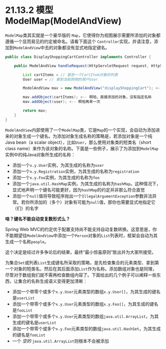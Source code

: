 # 21.13.2 模型ModelMap(ModelAndView)

`ModelMap`类其实就是一个豪华版的 `Map`，它使得你为视图展示需要所添加的对象都遵循一个显而易见的约定被命名。请看下面这个 `Controller`实现，并请注意，添加到`ModelAndView`中去的对象都没有显式地指定键名。

```java
public class DisplayShoppingCartController implements Controller {

    public ModelAndView handleRequest(HttpServletRequest request, HttpServletResponse response) {

        List cartItems = // 拿到一个CartItem对象的列表
        User user = // 拿到当前购物的用户User

        ModelAndView mav = new ModelAndView("displayShoppingCart"); <-- 逻辑视图名

        mav.addObject(cartItems); <-- 啊哈，直接添加的对象，没有指定名称
        mav.addObject(user); <-- 啊哈再来一次

        return mav;
    }
}
```

`ModelAndView`内部使用了一个`ModelMap`类，它是`Map`的一个实现，会自动为添加进来的对象生成一个键名。为添加对象生成名称的策略是，若添加对象是一个纯Java bean（a scalar object），比如`User`，那么使用对象类的短类名（short class name）来作为该对象的名称。下面是一些例子，展示了为添加到`ModelMap`实例中的纯Java对象所生成的名称：

* 添加一个`x.y.User`实例，为其生成的名称为`user`
* 添加一个`x.y.Registration`实例，为其生成的名称为`registration`
* 添加一个`x.y.Foo`实例，为其生成的名称为`foo`
* 添加一个`java.util.HashMap`实例，为其生成的名称为`hashMap`。这种情况下，显式地声明一个键名可能更好，因为`hashMap`的约定并非那么符合直觉
* 添加一个`null`值将导致程序抛出一个`IllegalArgumentException`参数非法异常。若你所添加的（多个）对象有可能为`null`值，那你也需要显式地指定它（们）的名字

**啥？键名不能自动变复数形式么？**

Spring Web MVC的约定优于配置支持尚不能支持自动复数转换。这意思是，你不能期望往`ModelAndView`中添加一个`Person`对象的`List`列表时，框架会自动为其生成一个名称`people`。

这个决定是经过许多争论后的结果，最终“最小惊喜原则”胜出并为大家所接受。

为集合`Set`或列表`List`生成键名所采取的策略，是先检查集合的元素类型、拿到第一个对象的短类名，然后在其后面添加`List`作为名称。添加数组对象也是同理，尽管对于数组我们就不需再检查数组内容了。下面给出的几个例子可以阐释一些东西，让集合的名称生成语义变得更加清晰：

* 添加一个带零个或多个`x.y.User`元素类型的数组`x.y.User[]`，为其生成的键名是`userList`
* 添加一个带零个或多个`x.y.User`元素类型的数组`x.y.Foo[]`，为其生成的键名是`fooList`
* 添加一个带零个或多个`x.y.User`元素类型的数组`java.util.ArrayList`，为其生成的键名是`userList`
* 添加一个带零个或多个`x.y.Foo`元素类型的数组`java.util.HashSet`，为其生成的键名是`fooList`
* 一个 _空的_ `java.util.ArrayList`则根本不会被添加
